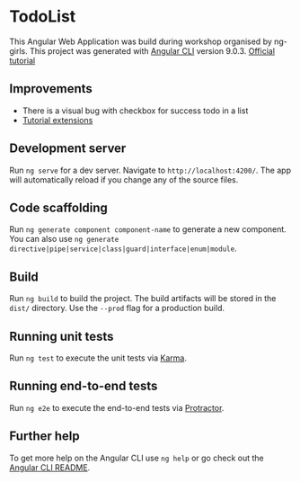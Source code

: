 # TodoList

This Angular Web Application was build during workshop organised by ng-girls.
This project was generated with [Angular CLI](https://github.com/angular/angular-cli) version 9.0.3.
[Official tutorial](https://ng-girls.gitbook.io/todo-list-tutorial/workshop-todo-list/readme)

## Improvements
- There is a visual bug with checkbox for success todo in a list
- [Tutorial extensions](https://ng-girls.gitbook.io/todo-list-tutorial/workshop-todo-list/appendix-1-generating-a-new-project)

## Development server

Run `ng serve` for a dev server. Navigate to `http://localhost:4200/`. The app will automatically reload if you change any of the source files.

## Code scaffolding

Run `ng generate component component-name` to generate a new component. You can also use `ng generate directive|pipe|service|class|guard|interface|enum|module`.

## Build

Run `ng build` to build the project. The build artifacts will be stored in the `dist/` directory. Use the `--prod` flag for a production build.

## Running unit tests

Run `ng test` to execute the unit tests via [Karma](https://karma-runner.github.io).

## Running end-to-end tests

Run `ng e2e` to execute the end-to-end tests via [Protractor](http://www.protractortest.org/).

## Further help

To get more help on the Angular CLI use `ng help` or go check out the [Angular CLI README](https://github.com/angular/angular-cli/blob/master/README.md).
